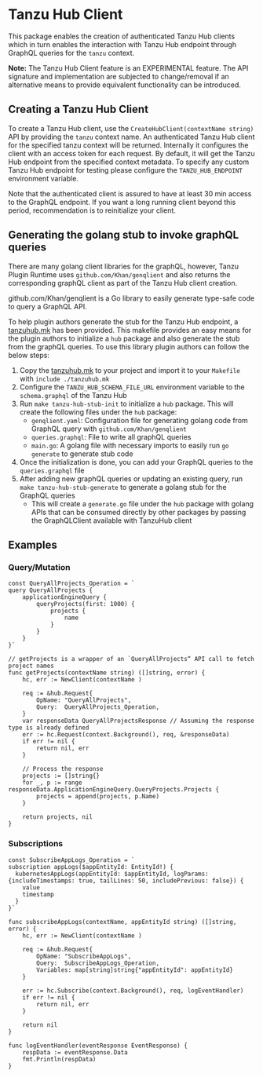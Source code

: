 # Tanzu Hub Client

This package enables the creation of authenticated Tanzu Hub clients which in turn
enables the interaction with Tanzu Hub endpoint through GraphQL queries for the
`tanzu` context.

**Note:** The Tanzu Hub Client feature is an EXPERIMENTAL feature. The API signature
and implementation are subjected to change/removal if an alternative means to provide
equivalent functionality can be introduced.

## Creating a Tanzu Hub Client

To create a Tanzu Hub client, use the `CreateHubClient(contextName string)` API
by providing the `tanzu` context name. An authenticated Tanzu Hub client for the specified tanzu context will be returned.
Internally it configures the client with an access token for each request.
By default, it will get the Tanzu Hub endpoint from the specified context metadata. To specify any custom Tanzu Hub
endpoint for testing please configure the `TANZU_HUB_ENDPOINT` environment variable.

Note that the authenticated client is assured to have at least 30 min access to the GraphQL endpoint.
If you want a long running client beyond this period, recommendation is to reinitialize your client.

## Generating the golang stub to invoke graphQL queries

There are many golang client libraries for the graphQL, however, Tanzu Plugin Runtime uses `github.com/Khan/genqlient` and
also returns the corresponding graphQL client as part of the Tanzu Hub client creation.

github.com/Khan/genqlient is a Go library to easily generate type-safe code to query a GraphQL API.

To help plugin authors generate the stub for the Tanzu Hub endpoint, a [tanzuhub.mk](../../hack/hub/tanzuhub.mk) has been provided.
This makefile provides an easy means for the plugin authors to initialize a `hub` package and also generate the stub from the graphQL queries.
To use this library plugin authors can follow the below steps:

1. Copy the [tanzuhub.mk](../../hack/hub/tanzuhub.mk) to your project and import it to your `Makefile` with `include ./tanzuhub.mk`
2. Configure the `TANZU_HUB_SCHEMA_FILE_URL` environment variable to the `schema.graphql` of the Tanzu Hub
3. Run `make tanzu-hub-stub-init` to initialize a `hub` package. This will create the following files under the `hub` package:
    * `genqlient.yaml`: Configuration file for generating golang code from GraphQL query with `github.com/Khan/genqlient`
    * `queries.graphql`: File to write all graphQL queries
    * `main.go`: A golang file with necessary imports to easily run `go generate` to generate stub code
4. Once the initialization is done, you can add your GraphQL queries to the `queries.graphql` file
5. After adding new graphQL queries or updating an existing query, run `make tanzu-hub-stub-generate` to generate a golang stub for the GraphQL queries
    * This will create a `generate.go` file under the `hub` package with golang APIs that can be consumed directly by other packages by passing the GraphQLClient available with TanzuHub client

## Examples

### Query/Mutation

```golang
const QueryAllProjects_Operation = `
query QueryAllProjects {
    applicationEngineQuery {
        queryProjects(first: 1000) {
            projects {
                name
            }
        }
    }
}`

// getProjects is a wrapper of an `QueryAllProjects“ API call to fetch project names
func getProjects(contextName string) ([]string, error) {
    hc, err := NewClient(contextName )

    req := &hub.Request{
        OpName: "QueryAllProjects",
        Query:  QueryAllProjects_Operation,
    }
    var responseData QueryAllProjectsResponse // Assuming the response type is already defined
    err := hc.Request(context.Background(), req, &responseData)
    if err != nil {
        return nil, err
    }

    // Process the response
    projects := []string{}
    for _, p := range responseData.ApplicationEngineQuery.QueryProjects.Projects {
        projects = append(projects, p.Name)
    }

    return projects, nil
}
```

### Subscriptions

```golang
const SubscribeAppLogs_Operation = `
subscription appLogs($appEntityId: EntityId!) {
  kubernetesAppLogs(appEntityId: $appEntityId, logParams: {includeTimestamps: true, tailLines: 50, includePrevious: false}) {
    value
    timestamp
  }
}`

func subscribeAppLogs(contextName, appEntityId string) ([]string, error) {
    hc, err := NewClient(contextName )

    req := &hub.Request{
        OpName: "SubscribeAppLogs",
        Query:  SubscribeAppLogs_Operation,
        Variables: map[string]string{"appEntityId": appEntityId}
    }

    err := hc.Subscribe(context.Background(), req, logEventHandler)
    if err != nil {
        return nil, err
    }

    return nil
}

func logEventHandler(eventResponse EventResponse) {
    respData := eventResponse.Data
    fmt.Println(respData)
}
```
